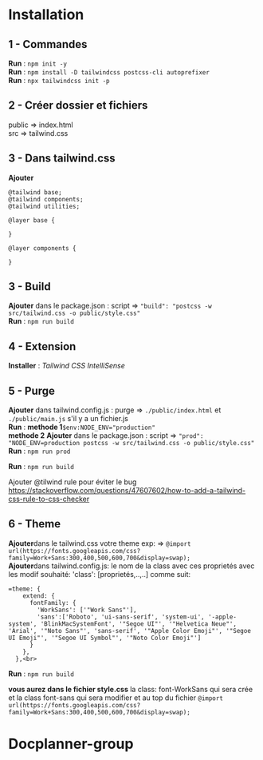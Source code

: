 
# Installation

## 1 - Commandes
**Run** : `npm init -y `<br>
**Run** : `npm install -D tailwindcss postcss-cli autoprefixer`<br>
**Run** : `npx tailwindcss init -p`

## 2 - Créer dossier et fichiers
public => index.html<br>
src => tailwind.css

## 3 - Dans tailwind.css
**Ajouter** 
```
@tailwind base;
@tailwind components;
@tailwind utilities;

@layer base {

}

@layer components {

}
```

## 3 - Build
**Ajouter** dans le package.json : script => ``"build": "postcss -w src/tailwind.css -o public/style.css"``<br>
**Run** : ``npm run build``

## 4 - Extension
**Installer** : *Tailwind CSS IntelliSense*<br>

## 5 - Purge
**Ajouter** dans tailwind.config.js : purge => `./public/index.html` et `./public/main.js` s'il y a un fichier.js<br>
**Run** : 
**methode 1**`$env:NODE_ENV="production"`<br>
**methode 2** 
    **Ajouter** dans le package.json : script => ``"prod": "NODE_ENV=production postcss -w src/tailwind.css -o public/style.css"``<br>
    **Run** : ``npm run prod``<br>

**Run** : `npm run build`

Ajouter @tilwind rule pour éviter le bug
https://stackoverflow.com/questions/47607602/how-to-add-a-tailwind-css-rule-to-css-checker

## 6 - Theme
**Ajouter**dans le tailwind.css votre theme exp: => `@import url(https://fonts.googleapis.com/css?family=Work+Sans:300,400,500,600,700&display=swap);`<br>
**Ajouter**dans tailwind.config.js: le nom de la class avec ces proprietés avec les modif souhaité: 'class': [proprietés,..,..] comme suit:<br>
````
=theme: {
    extend: {
      fontFamily: {
        'WorkSans': ['"Work Sans"'],
        'sans':['Roboto', 'ui-sans-serif', 'system-ui', '-apple-system', 'BlinkMacSystemFont', '"Segoe UI"', '"Helvetica Neue"', 'Arial', '"Noto Sans"', 'sans-serif', '"Apple Color Emoji"', '"Segoe UI Emoji"', '"Segoe UI Symbol"', '"Noto Color Emoji"']
      }
    },
  },<br>

````
**Run** : `npm run build` <br>

**vous aurez dans le fichier style.css** la class: font-WorkSans qui sera crée et la class font-sans qui sera modifier  et au top du fichier `@import url(https://fonts.googleapis.com/css?family=Work+Sans:300,400,500,600,700&display=swap);`
# Docplanner-group
